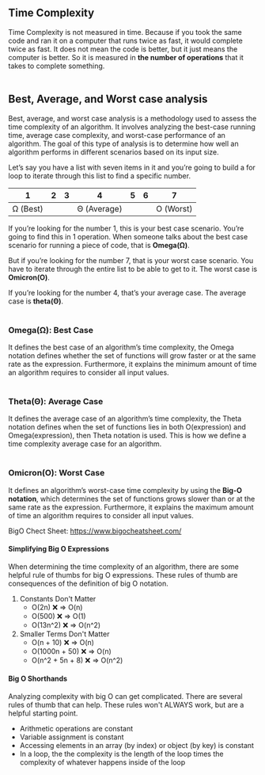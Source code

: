 ## Time Complexity

Time Complexity is not measured in time. Because if you took the same code and ran it on a computer that runs twice as fast, it would complete twice as fast. It does not mean the code is better, but it just means the computer is better. So it is measured in **the number of operations** that it takes to complete something.  
<br>

## Best, Average, and Worst case analysis

Best, average, and worst case analysis is a methodology used to assess the time complexity of an algorithm. It involves analyzing the best-case running time, average case complexity, and worst-case performance of an algorithm. The goal of this type of analysis is to determine how well an algorithm performs in different scenarios based on its input size.

Let’s say you have a list with seven items in it and you’re going to build a for loop to iterate through this list to find a specific number.

| 1        | 2   | 3   | 4           | 5   | 6   | 7         |
| -------- | --- | --- | ----------- | --- | --- | --------- |
| Ω (Best) |     |     | Θ (Average) |     |     | Ο (Worst) |

If you’re looking for the number 1, this is your best case scenario. You’re going to find this in 1 operation. When someone talks about the best case scenario for running a piece of code, that is **Omega(Ω)**.

But if you’re looking for the number 7, that is your worst case scenario. You have to iterate through the entire list to be able to get to it. The worst case is **Omicron(Ο)**.

If you’re looking for the number 4, that’s your average case. The average case is **theta(Θ)**.  
<br>

### Omega(Ω): Best Case

It defines the best case of an algorithm’s time complexity, the Omega notation defines whether the set of functions will grow faster or at the same rate as the expression. Furthermore, it explains the minimum amount of time an algorithm requires to consider all input values.  
<br>

### Theta(Θ): Average Case

It defines the average case of an algorithm’s time complexity, the Theta notation defines when the set of functions lies in both O(expression) and Omega(expression), then Theta notation is used. This is how we define a time complexity average case for an algorithm.  
<br>

### Omicron(Ο): Worst Case

It defines an algorithm’s worst-case time complexity by using the **Big-O notation**, which determines the set of functions grows slower than or at the same rate as the expression. Furthermore, it explains the maximum amount of time an algorithm requires to consider all input values.

BigO Chect Sheet: https://www.bigocheatsheet.com/

#### Simplifying Big O Expressions

When determining the time complexity of an algorithm, there are some helpful rule of thumbs for big O expressions. These rules of thumb are consequences of the definition of big O notation.

1. Constants Don't Matter
   - O(2n) ❌ => O(n)
   - O(500) ❌ => O(1)
   - O(13n^2) ❌ => O(n^2)
2. Smaller Terms Don't Matter
   - O(n + 10) ❌ => O(n)
   - O(1000n + 50) ❌ => O(n)
   - O(n^2 + 5n + 8) ❌ => O(n^2)

#### Big O Shorthands

Analyzing complexity with big O can get complicated. There are several rules of thumb that can help. These rules won't ALWAYS work, but are a helpful starting point.

- Arithmetic operations are constant
- Variable assignment is constant
- Accessing elements in an array (by index) or object (by key) is constant
- In a loop, the the complexity is the length of the loop times the complexity of whatever happens inside of the loop

<br>
